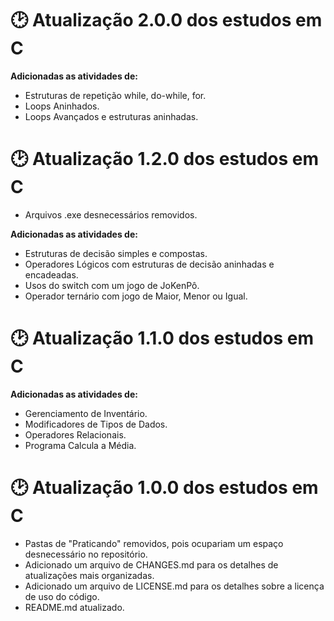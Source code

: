 # 🕑 Atualização 2.0.0 dos estudos em C

**Adicionadas as atividades de:**
- Estruturas de repetição while, do-while, for.
- Loops Aninhados.
- Loops Avançados e estruturas aninhadas.

# 🕑 Atualização 1.2.0 dos estudos em C

- Arquivos .exe desnecessários removidos.

**Adicionadas as atividades de:**
- Estruturas de decisão simples e compostas.
- Operadores Lógicos com estruturas de decisão aninhadas e encadeadas.
- Usos do switch com um jogo de JoKenPô.
- Operador ternário com jogo de Maior, Menor ou Igual.


# 🕑 Atualização 1.1.0 dos estudos em C

**Adicionadas as atividades de:**
- Gerenciamento de Inventário.
- Modificadores de Tipos de Dados.
- Operadores Relacionais.
- Programa Calcula a Média.


# 🕑 Atualização 1.0.0 dos estudos em C

- Pastas de "Praticando" removidos, pois ocupariam um espaço desnecessário no repositório.
- Adicionado um arquivo de CHANGES.md para os detalhes de atualizações mais organizadas.
- Adicionado um arquivo de LICENSE.md para os detalhes sobre a licença de uso do código.
- README.md atualizado.
